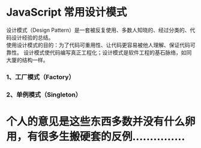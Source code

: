 # JavaScript 常用设计模式
设计模式（Design Pattern）是一套被反复使用、多数人知晓的、经过分类的、代码设计经验的总结。<br/>
使用设计模式的目的：为了代码可重用性、让代码更容易被他人理解、保证代码可靠性。 设计模式使代码编写真正工程化；设计模式是软件工程的基石脉络，如同大厦的结构一样。
### 1、工厂模式（Factory）
### 2、单例模式（Singleton）

# 个人的意见是这些东西多数并没有什么卵用，有很多生搬硬套的反例...............
